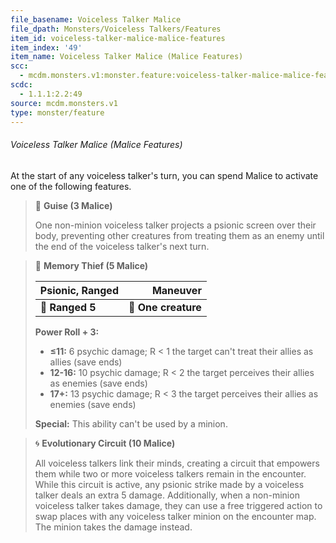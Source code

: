 ```yaml
---
file_basename: Voiceless Talker Malice
file_dpath: Monsters/Voiceless Talkers/Features
item_id: voiceless-talker-malice-malice-features
item_index: '49'
item_name: Voiceless Talker Malice (Malice Features)
scc:
  - mcdm.monsters.v1:monster.feature:voiceless-talker-malice-malice-features
scdc:
  - 1.1.1:2.2:49
source: mcdm.monsters.v1
type: monster/feature
---
```


###### Voiceless Talker Malice (Malice Features)

At the start of any voiceless talker's turn, you can spend Malice to activate one of the following features.

<!-- -->
> 👤 **Guise (3 Malice)**
>
> One non-minion voiceless talker projects a psionic screen over their body, preventing other creatures from treating them as an enemy until the end of the voiceless talker's next turn.

<!-- -->
> 🏹 **Memory Thief (5 Malice)**
>
> | **Psionic, Ranged** |        **Maneuver** |
> | ------------------- | ------------------: |
> | **📏 Ranged 5**     | **🎯 One creature** |
>
> **Power Roll + 3:**
>
> - **≤11:** 6 psychic damage; R < 1 the target can't treat their allies as allies (save ends)
> - **12-16:** 10 psychic damage; R < 2 the target perceives their allies as enemies (save ends)
> - **17+:** 13 psychic damage; R < 3 the target perceives their allies as enemies (save ends)
>
> **Special:** This ability can't be used by a minion.

<!-- -->
> 🌀 **Evolutionary Circuit (10 Malice)**
>
> All voiceless talkers link their minds, creating a circuit that empowers them while two or more voiceless talkers remain in the encounter. While this circuit is active, any psionic strike made by a voiceless talker deals an extra 5 damage. Additionally, when a non-minion voiceless talker takes damage, they can use a free triggered action to swap places with any voiceless talker minion on the encounter map. The minion takes the damage instead.
